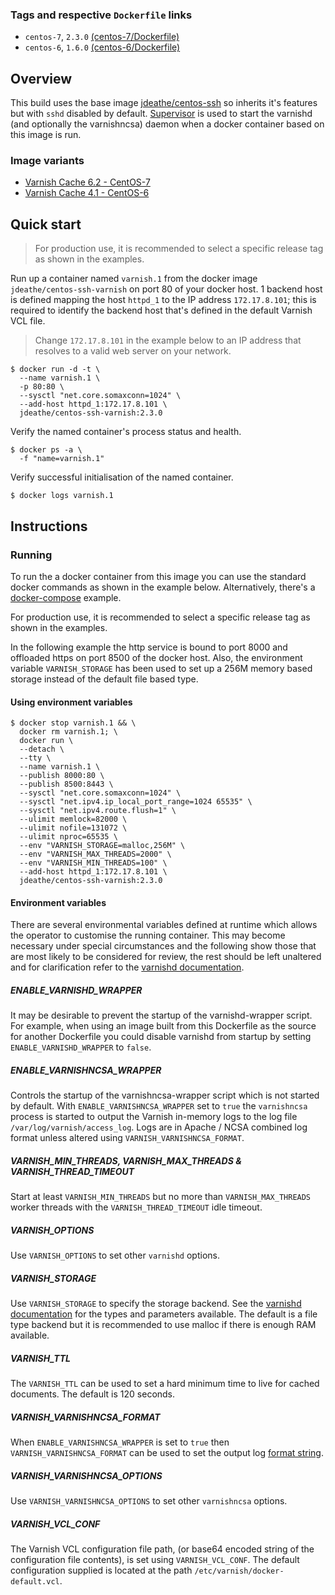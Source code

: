 ### Tags and respective `Dockerfile` links

- `centos-7`, `2.3.0` [(centos-7/Dockerfile)](https://github.com/jdeathe/centos-ssh-varnish/blob/centos-7/Dockerfile)
- `centos-6`, `1.6.0` [(centos-6/Dockerfile)](https://github.com/jdeathe/centos-ssh-varnish/blob/centos-6/Dockerfile)

## Overview

This build uses the base image [jdeathe/centos-ssh](https://github.com/jdeathe/centos-ssh) so inherits it's features but with `sshd` disabled by default. [Supervisor](http://supervisord.org/) is used to start the varnishd (and optionally the varnishncsa) daemon when a docker container based on this image is run.

### Image variants

- [Varnish Cache 6.2 - CentOS-7](https://github.com/jdeathe/centos-ssh-varnish/blob/centos-7)
- [Varnish Cache 4.1 - CentOS-6](https://github.com/jdeathe/centos-ssh-varnish/blob/centos-6)

## Quick start

> For production use, it is recommended to select a specific release tag as shown in the examples.

Run up a container named `varnish.1` from the docker image `jdeathe/centos-ssh-varnish` on port 80 of your docker host. 1 backend host is defined mapping the host `httpd_1` to the IP address `172.17.8.101`; this is required to identify the backend host that's defined in the default Varnish VCL file. 

> Change `172.17.8.101` in the example below to an IP address that resolves to a valid web server on your network.

```
$ docker run -d -t \
  --name varnish.1 \
  -p 80:80 \
  --sysctl "net.core.somaxconn=1024" \
  --add-host httpd_1:172.17.8.101 \
  jdeathe/centos-ssh-varnish:2.3.0
```

Verify the named container's process status and health.

```
$ docker ps -a \
  -f "name=varnish.1"
```

Verify successful initialisation of the named container.

```
$ docker logs varnish.1
```

## Instructions

### Running

To run the a docker container from this image you can use the standard docker commands as shown in the example below. Alternatively, there's a [docker-compose](https://github.com/jdeathe/centos-ssh-varnish/blob/centos-7/docker-compose.yml) example.

For production use, it is recommended to select a specific release tag as shown in the examples.

In the following example the http service is bound to port 8000 and offloaded https on port 8500 of the docker host. Also, the environment variable `VARNISH_STORAGE` has been used to set up a 256M memory based storage instead of the default file based type.

#### Using environment variables

```
$ docker stop varnish.1 && \
  docker rm varnish.1; \
  docker run \
  --detach \
  --tty \
  --name varnish.1 \
  --publish 8000:80 \
  --publish 8500:8443 \
  --sysctl "net.core.somaxconn=1024" \
  --sysctl "net.ipv4.ip_local_port_range=1024 65535" \
  --sysctl "net.ipv4.route.flush=1" \
  --ulimit memlock=82000 \
  --ulimit nofile=131072 \
  --ulimit nproc=65535 \
  --env "VARNISH_STORAGE=malloc,256M" \
  --env "VARNISH_MAX_THREADS=2000" \
  --env "VARNISH_MIN_THREADS=100" \
  --add-host httpd_1:172.17.8.101 \
  jdeathe/centos-ssh-varnish:2.3.0
```

#### Environment variables

There are several environmental variables defined at runtime which allows the operator to customise the running container. This may become necessary under special circumstances and the following show those that are most likely to be considered for review, the rest should be left unaltered and for clarification refer to the [varnishd documentation](https://www.varnish-cache.org/docs/6.0/index.html).

##### ENABLE_VARNISHD_WRAPPER

It may be desirable to prevent the startup of the varnishd-wrapper script. For example, when using an image built from this Dockerfile as the source for another Dockerfile you could disable varnishd from startup by setting `ENABLE_VARNISHD_WRAPPER` to `false`.

##### ENABLE_VARNISHNCSA_WRAPPER

Controls the startup of the varnishncsa-wrapper script which is not started by default. With `ENABLE_VARNISHNCSA_WRAPPER` set to `true` the `varnishncsa` process is started to output the Varnish in-memory logs to the log file `/var/log/varnish/access_log`. Logs are in Apache / NCSA combined log format unless altered using `VARNISH_VARNISHNCSA_FORMAT`.

##### VARNISH_MIN_THREADS, VARNISH_MAX_THREADS & VARNISH_THREAD_TIMEOUT

Start at least `VARNISH_MIN_THREADS` but no more than `VARNISH_MAX_THREADS` worker threads with the `VARNISH_THREAD_TIMEOUT` idle timeout.

##### VARNISH_OPTIONS

Use `VARNISH_OPTIONS` to set other `varnishd` options.

##### VARNISH_STORAGE

Use `VARNISH_STORAGE` to specify the storage backend. See the [varnishd documentation](https://varnish-cache.org/docs/6.0/reference/varnishd.html#storage-backend) for the types and parameters available. The default is a file type backend but it is recommended to use malloc if there is enough RAM available.

##### VARNISH_TTL

The `VARNISH_TTL` can be used to set a hard minimum time to live for cached documents. The default is 120 seconds.

##### VARNISH_VARNISHNCSA_FORMAT

When `ENABLE_VARNISHNCSA_WRAPPER` is set to `true` then `VARNISH_VARNISHNCSA_FORMAT` can be used to set the output log [format string](https://varnish-cache.org/docs/6.0/reference/varnishncsa.html#format).

##### VARNISH_VARNISHNCSA_OPTIONS

Use `VARNISH_VARNISHNCSA_OPTIONS` to set other `varnishncsa` options.

##### VARNISH_VCL_CONF

The Varnish VCL configuration file path, (or base64 encoded string of the configuration file contents), is set using `VARNISH_VCL_CONF`. The default configuration supplied is located at the path `/etc/varnish/docker-default.vcl`.
